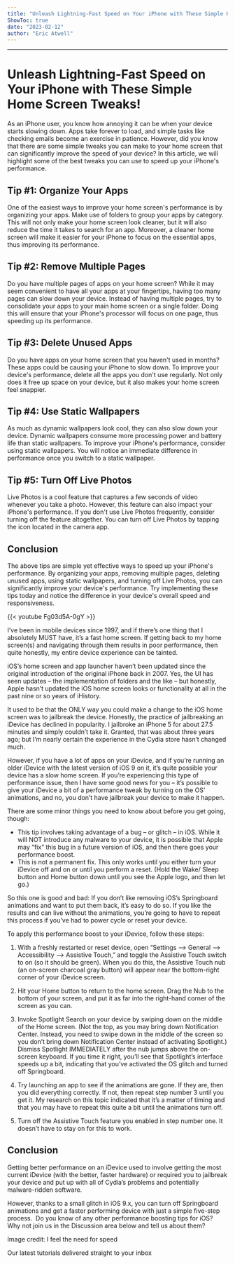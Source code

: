 ```yaml
---
title: "Unleash Lightning-Fast Speed on Your iPhone with These Simple Home Screen Tweaks!"
ShowToc: true 
date: "2023-02-12"
author: "Eric Atwell"
---
```

*****
# Unleash Lightning-Fast Speed on Your iPhone with These Simple Home Screen Tweaks!

As an iPhone user, you know how annoying it can be when your device starts slowing down. Apps take forever to load, and simple tasks like checking emails become an exercise in patience. However, did you know that there are some simple tweaks you can make to your home screen that can significantly improve the speed of your device? In this article, we will highlight some of the best tweaks you can use to speed up your iPhone's performance.

## Tip #1: Organize Your Apps

One of the easiest ways to improve your home screen's performance is by organizing your apps. Make use of folders to group your apps by category. This will not only make your home screen look cleaner, but it will also reduce the time it takes to search for an app. Moreover, a cleaner home screen will make it easier for your iPhone to focus on the essential apps, thus improving its performance.

## Tip #2: Remove Multiple Pages

Do you have multiple pages of apps on your home screen? While it may seem convenient to have all your apps at your fingertips, having too many pages can slow down your device. Instead of having multiple pages, try to consolidate your apps to your main home screen or a single folder. Doing this will ensure that your iPhone's processor will focus on one page, thus speeding up its performance.

## Tip #3: Delete Unused Apps

Do you have apps on your home screen that you haven't used in months? These apps could be causing your iPhone to slow down. To improve your device's performance, delete all the apps you don't use regularly. Not only does it free up space on your device, but it also makes your home screen feel snappier.

## Tip #4: Use Static Wallpapers

As much as dynamic wallpapers look cool, they can also slow down your device. Dynamic wallpapers consume more processing power and battery life than static wallpapers. To improve your iPhone's performance, consider using static wallpapers. You will notice an immediate difference in performance once you switch to a static wallpaper.

## Tip #5: Turn Off Live Photos

Live Photos is a cool feature that captures a few seconds of video whenever you take a photo. However, this feature can also impact your iPhone's performance. If you don't use Live Photos frequently, consider turning off the feature altogether. You can turn off Live Photos by tapping the icon located in the camera app.

## Conclusion

The above tips are simple yet effective ways to speed up your iPhone's performance. By organizing your apps, removing multiple pages, deleting unused apps, using static wallpapers, and turning off Live Photos, you can significantly improve your device's performance. Try implementing these tips today and notice the difference in your device's overall speed and responsiveness.

{{< youtube Fg03d5A-0gY >}} 



I’ve been in mobile devices since 1997, and if there’s one thing that I absolutely MUST have, it’s a fast home screen. If getting back to my home screen(s) and navigating through them results in poor performance, then quite honestly, my entire device experience can be tainted.
 
iOS’s home screen and app launcher haven’t been updated since the original introduction of the original iPhone back in 2007. Yes, the UI has seen updates – the implementation of folders and the like – but honestly, Apple hasn’t updated the iOS home screen looks or functionality at all in the past nine or so years of iHistory.
 
It used to be that the ONLY way you could make a change to the iOS home screen was to jailbreak the device. Honestly, the practice of jailbreaking an iDevice has declined in popularity. I jailbroke an iPhone 5 for about 27.5 minutes and simply couldn’t take it. Granted, that was about three years ago; but I’m nearly certain the experience in the Cydia store hasn’t changed much.
 

 
However, if you have a lot of apps on your iDevice, and if you’re running an older iDevice with the latest version of iOS 9 on it, it’s quite possible your device has a slow home screen. If you’re experiencing this type of performance issue, then I have some good news for you – it’s possible to give your iDevice a bit of a performance tweak by turning on the OS’ animations, and no, you don’t have jailbreak your device to make it happen.
 
There are some minor things you need to know about before you get going, though:
 
- This tip involves taking advantage of a bug – or glitch – in iOS. While it will NOT introduce any malware to your device, it is possible that Apple may “fix” this bug in a future version of iOS, and then there goes your performance boost.
 - This is not a permanent fix. This only works until you either turn your iDevice off and on or until you perform a reset. (Hold the Wake/ Sleep button and Home button down until you see the Apple logo, and then let go.)

 
So this one is good and bad: If you don’t like removing iOS’s Springboard animations and want to put them back, it’s easy to do so. If you like the results and can live without the animations, you’re going to have to repeat this process if you’ve had to power cycle or reset your device.
 
To apply this performance boost to your iDevice, follow these steps:
 
1. With a freshly restarted or reset device, open “Settings –> General –> Accessibility –> Assistive Touch,” and toggle the Assistive Touch switch to on (so it should be green). When you do this, the Assistive Touch nub (an on-screen charcoal gray button) will appear near the bottom-right corner of your iDevice screen.
 
2. Hit your Home button to return to the home screen. Drag the Nub to the bottom of your screen, and put it as far into the right-hand corner of the screen as you can.
 
3. Invoke Spotlight Search on your device by swiping down on the middle of the Home screen. (Not the top, as you may bring down Notification Center. Instead, you need to swipe down in the middle of the screen so you don’t bring down Notification Center instead of activating Spotlight.) Dismiss Spotlight IMMEDIATELY after the nub jumps above the on-screen keyboard. If you time it right, you’ll see that Spotlight’s interface speeds up a bit, indicating that you’ve activated the OS glitch and turned off Springboard.
 
4. Try launching an app to see if the animations are gone. If they are, then you did everything correctly. If not, then repeat step number 3 until you get it. My research on this topic indicated that it’s a matter of timing and that you may have to repeat this quite a bit until the animations turn off.
 
5. Turn off the Assistive Touch feature you enabled in step number one. It doesn’t have to stay on for this to work.
 
## Conclusion
 
Getting better performance on an iDevice used to involve getting the most current iDevice (with the better, faster hardware) or required you to jailbreak your device and put up with all of Cydia’s problems and potentially malware-ridden software.
 
However, thanks to a small glitch in iOS 9.x, you can turn off Springboard animations and get a faster performing device with just a simple five-step process.  Do you know of any other performance boosting tips for iOS?  Why not join us in the Discussion area below and tell us about them?
 
Image credit: I feel the need for speed
 
Our latest tutorials delivered straight to your inbox




